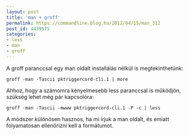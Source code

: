 ```yaml
---
layout: post
title: 'man + groff'
permalink: https://commandline.blog.hu/2012/04/15/man_312
post_id: 4439575
categories: 
- less
- man
- groff
---
```


A groff paranccsal egy man oldalt installálás nélkül is megtekinthetünk:

```
groff -man -Tascii pktriggercord-cli.1 | more
```

Ahhoz, hogy a számomra kényelmesebb less paranccsal is működjön, szükség lehet még pár kapcsolóra:

```
groff -man -Tascii -mwww pktriggercord-cli.1 -P -c | less
```

A módszer különösen hasznos, ha mi írjuk a man oldalt, és emiatt folyamatosan ellenőrizni kell a formátumot.